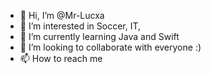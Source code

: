- 👋 Hi, I’m @Mr-Lucxa
- 👀 I’m interested in Soccer, IT,
- 🌱 I’m currently learning Java and Swift
- 💞️ I’m looking to collaborate with everyone :)
- 📫 How to reach me 

<!---
Mr-Lucxa/Mr-Lucxa is a ✨ special ✨ repository because its `README.md` (this file) appears on your GitHub profile.
You can click the Preview link to take a look at your changes.
--->
